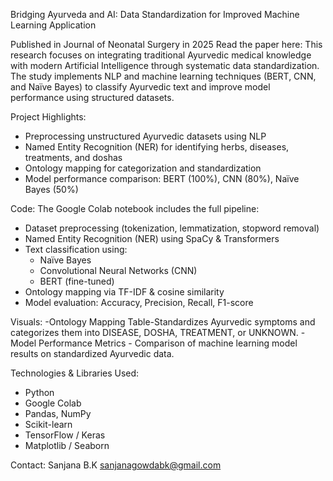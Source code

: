 Bridging Ayurveda and AI: Data Standardization for Improved Machine Learning Application

Published in Journal of Neonatal Surgery in 2025 
Read the paper here:
This research focuses on integrating traditional Ayurvedic medical knowledge with modern Artificial Intelligence through systematic data standardization. The study implements NLP and machine learning techniques (BERT, CNN, and Naïve Bayes) to classify Ayurvedic text and improve model performance using structured datasets.

Project Highlights:
- Preprocessing unstructured Ayurvedic datasets using NLP
- Named Entity Recognition (NER) for identifying herbs, diseases, treatments, and doshas
- Ontology mapping for categorization and standardization
- Model performance comparison: BERT (100%), CNN (80%), Naïve Bayes (50%)

Code:
The Google Colab notebook  includes the full pipeline:
- Dataset preprocessing (tokenization, lemmatization, stopword removal)
- Named Entity Recognition (NER) using SpaCy & Transformers
- Text classification using:
  - Naïve Bayes
  - Convolutional Neural Networks (CNN)
  - BERT (fine-tuned)
- Ontology mapping via TF-IDF & cosine similarity
- Model evaluation: Accuracy, Precision, Recall, F1-score

Visuals:
-Ontology Mapping Table-Standardizes Ayurvedic symptoms and categorizes them into DISEASE, DOSHA, TREATMENT, or UNKNOWN.
-Model Performance Metrics - Comparison of machine learning model results on standardized Ayurvedic data.

Technologies & Libraries Used:
- Python
- Google Colab
- Pandas, NumPy
- Scikit-learn
- TensorFlow / Keras
- Matplotlib / Seaborn

Contact:
Sanjana B.K
sanjanagowdabk@gmail.com



